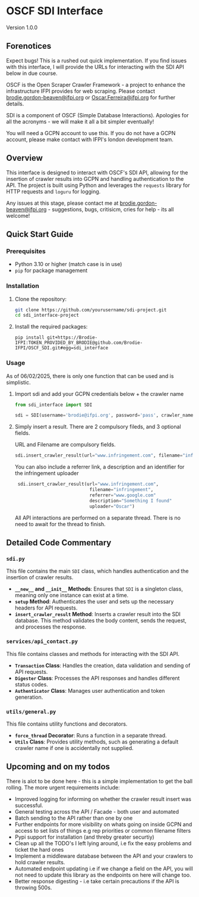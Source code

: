 # OSCF SDI Interface
Version 1.0.0

## Forenotices

Expect bugs! This is a rushed out quick implementation. If you find issues with this interface, I will provide the URLs for interacting with the SDI API below in due course. 

OSCF is the Open Scraper Crawler Framework - a project to enhance the infrastructure IFPI provides for web scraping. Please contact brodie.gordon-beaven@ifpi.org or Oscar.Ferreira@ifpi.org for further details. 

SDI is a component of OSCF (Simple Database Interactions). Apologies for all the acronyms - we will make it all a bit simpler eventually! 

You will need a GCPN account to use this. If you do not have a GCPN account, please make contact with IFPI's london development team. 

## Overview

This interface is designed to interact with OSCF's SDI API, allowing for the insertion of crawler results into GCPN and handling authentication to the API. The project is built using Python and leverages the `requests` library for HTTP requests and `loguru` for logging.

Any issues at this stage, please contact me at brodie.gordon-beaven@ifpi.org - suggestions, bugs, critisicm, cries for help - its all welcome!

## Quick Start Guide

### Prerequisites

- Python 3.10 or higher (match case is in use)
- `pip` for package management

### Installation

1. Clone the repository:

    ```sh
    git clone https://github.com/yourusername/sdi-project.git
    cd sdi_interface-project
    ```

2. Install the required packages:

    ```
    pip install git+https://Brodie-IFPI:TOKEN_PROVIDED_BY_BRODIE@github.com/Brodie-IFPI/OSCF_SDI.git#egg=sdi_interface
    ```

### Usage

As of 06/02/2025, there is only one function that can be used and is simplistic.

1. Import sdi and add your GCPN credentials below + the crawler name

    ```python
    from sdi_interface import SDI

    sdi = SDI(username='brodie@ifpi.org', password='pass', crawler_name='demo'
    ```

2. Simply insert a result. There are 2 compulsory fileds, and 3 optional fields. 

    URL and Filename are compulsory fields.
   
    ```python
    sdi.insert_crawler_result(url="www.infringement.com", filename="infringement")
    ```
    You can also include a referrer link, a description and an identifier for the infringement uploader

   ```python
    sdi.insert_crawler_result(url="www.infringement.com",
                               filename="infringement",
                               referrer="www.google.com"
                               description="Something I found"
                               uploader="Oscar")
    ```

   All API interactions are performed on a separate thread. There is no need to await for the thread to finish.
   
## Detailed Code Commentary

### `sdi.py`

This file contains the main `SDI` class, which handles authentication and the insertion of crawler results.

- **`__new__` and `__init__` Methods**: Ensures that `SDI` is a singleton class, meaning only one instance can exist at a time.
- **`setup` Method**: Authenticates the user and sets up the necessary headers for API requests.
- **`insert_crawler_result` Method**: Inserts a crawler result into the SDI database. This method validates the body content, sends the request, and processes the response.

### `services/api_contact.py`

This file contains classes and methods for interacting with the SDI API.

- **`Transaction` Class**: Handles the creation, data validation and sending of API requests.
- **`Digester` Class**: Processes the API responses and handles different status codes.
- **`Authenticator` Class**: Manages user authentication and token generation.

### `utils/general.py`

This file contains utility functions and decorators.

- **`force_thread` Decorator**: Runs a function in a separate thread.
- **`Utils` Class**: Provides utility methods, such as generating a default crawler name if one is accidentally not supplied.

## Upcoming and on my todos

There is alot to be done here - this is a simple implementation to get the ball rolling. The more urgent requirements include:
- Improved logging for informing on whether the crawler result insert was successful.
- General testing across the API / Facade - both user and automated
- Batch sending to the API rather than one by one
- Further endpoints for more visibility on whats going on inside GCPN and access to set lists of things e.g rep priorities or common filename filters
- Pypi support for installation (and threby greater securtiy)
- Clean up all the TODO's I left lying around, i.e fix the easy problems and ticket the hard ones
- Implement a middleware database between the API and your crawlers to hold crawler results.
- Automated endpoint updating i.e if we change a field on the API, you will not need to update this library as the endpoints on here will change too.
- Better response digesting - i.e take certain precautions if the API is throwing 500s.

